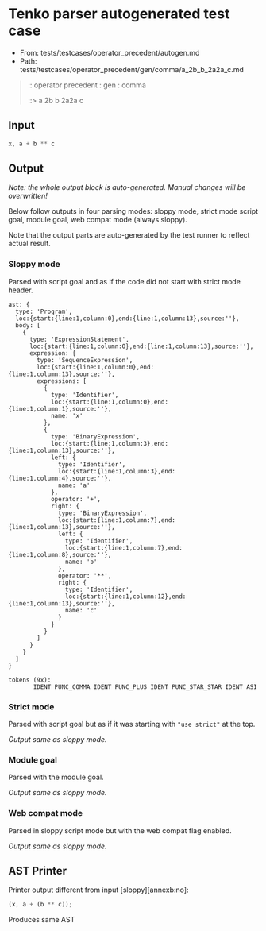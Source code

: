 # Tenko parser autogenerated test case

- From: tests/testcases/operator_precedent/autogen.md
- Path: tests/testcases/operator_precedent/gen/comma/a_2b_b_2a2a_c.md

> :: operator precedent : gen : comma
>
> ::> a 2b b 2a2a c

## Input


`````js
x, a + b ** c
`````

## Output

_Note: the whole output block is auto-generated. Manual changes will be overwritten!_

Below follow outputs in four parsing modes: sloppy mode, strict mode script goal, module goal, web compat mode (always sloppy).

Note that the output parts are auto-generated by the test runner to reflect actual result.

### Sloppy mode

Parsed with script goal and as if the code did not start with strict mode header.

`````
ast: {
  type: 'Program',
  loc:{start:{line:1,column:0},end:{line:1,column:13},source:''},
  body: [
    {
      type: 'ExpressionStatement',
      loc:{start:{line:1,column:0},end:{line:1,column:13},source:''},
      expression: {
        type: 'SequenceExpression',
        loc:{start:{line:1,column:0},end:{line:1,column:13},source:''},
        expressions: [
          {
            type: 'Identifier',
            loc:{start:{line:1,column:0},end:{line:1,column:1},source:''},
            name: 'x'
          },
          {
            type: 'BinaryExpression',
            loc:{start:{line:1,column:3},end:{line:1,column:13},source:''},
            left: {
              type: 'Identifier',
              loc:{start:{line:1,column:3},end:{line:1,column:4},source:''},
              name: 'a'
            },
            operator: '+',
            right: {
              type: 'BinaryExpression',
              loc:{start:{line:1,column:7},end:{line:1,column:13},source:''},
              left: {
                type: 'Identifier',
                loc:{start:{line:1,column:7},end:{line:1,column:8},source:''},
                name: 'b'
              },
              operator: '**',
              right: {
                type: 'Identifier',
                loc:{start:{line:1,column:12},end:{line:1,column:13},source:''},
                name: 'c'
              }
            }
          }
        ]
      }
    }
  ]
}

tokens (9x):
       IDENT PUNC_COMMA IDENT PUNC_PLUS IDENT PUNC_STAR_STAR IDENT ASI
`````

### Strict mode

Parsed with script goal but as if it was starting with `"use strict"` at the top.

_Output same as sloppy mode._

### Module goal

Parsed with the module goal.

_Output same as sloppy mode._

### Web compat mode

Parsed in sloppy script mode but with the web compat flag enabled.

_Output same as sloppy mode._

## AST Printer

Printer output different from input [sloppy][annexb:no]:

````js
(x, a + (b ** c));
````

Produces same AST
